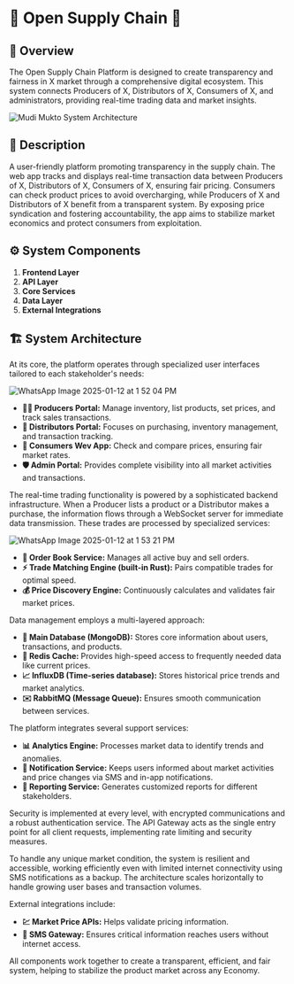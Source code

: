 # 🚀 Open Supply Chain 🌾

## 🌟 Overview

The Open Supply Chain Platform is designed to create transparency and fairness in X market through a comprehensive digital ecosystem. This system connects Producers of X, Distributors of X, Consumers of X, and administrators, providing real-time trading data and market insights.

![Mudi Mukto System Architecture](https://github.com/user-attachments/assets/c3dea477-cd26-494d-bb06-671ab2ada233)

## 📝 Description

A user-friendly platform promoting transparency in the supply chain. The web app tracks and displays real-time transaction data between Producers of X, Distributors of X, Consumers of X, ensuring fair pricing.
Consumers can check product prices to avoid overcharging, while Producers of X and Distributors of X benefit from a transparent system. By exposing price syndication and fostering accountability, the app aims to stabilize market economics and protect consumers from exploitation.

## ⚙️ System Components

1. **Frontend Layer**
2. **API Layer**
3. **Core Services**
4. **Data Layer**
5. **External Integrations**

## 🏗️ System Architecture

At its core, the platform operates through specialized user interfaces tailored to each stakeholder's needs:

![WhatsApp Image 2025-01-12 at 1 52 04 PM](https://github.com/user-attachments/assets/440fc89e-a543-42be-a114-b955e005da8d)

- **🧑‍🌾 Producers Portal:** Manage inventory, list products, set prices, and track sales transactions.
- **🛒 Distributors Portal:** Focuses on purchasing, inventory management, and transaction tracking.
- **📱 Consumers Wev App:** Check and compare prices, ensuring fair market rates.
- **🛡️ Admin Portal:** Provides complete visibility into all market activities and transactions.

The real-time trading functionality is powered by a sophisticated backend infrastructure. When a Producer lists a product or a Distributor makes a purchase, the information flows through a WebSocket server for immediate data transmission. These trades are processed by specialized services:

![WhatsApp Image 2025-01-12 at 1 53 21 PM](https://github.com/user-attachments/assets/7f780343-e952-480b-bd98-b0070ef0df6d)

- **📒 Order Book Service:** Manages all active buy and sell orders.
- **⚡ Trade Matching Engine (built-in Rust):** Pairs compatible trades for optimal speed.
- **💰 Price Discovery Engine:** Continuously calculates and validates fair market prices.

Data management employs a multi-layered approach:

- **💾 Main Database (MongoDB):** Stores core information about users, transactions, and products.
- **🚄 Redis Cache:** Provides high-speed access to frequently needed data like current prices.
- **📈 InfluxDB (Time-series database):** Stores historical price trends and market analytics.
- **✉️ RabbitMQ (Message Queue):** Ensures smooth communication between services.

The platform integrates several support services:

- **📊 Analytics Engine:** Processes market data to identify trends and anomalies.
- **🔔 Notification Service:** Keeps users informed about market activities and price changes via SMS and in-app notifications.
- **🧾 Reporting Service:** Generates customized reports for different stakeholders.

Security is implemented at every level, with encrypted communications and a robust authentication service. The API Gateway acts as the single entry point for all client requests, implementing rate limiting and security measures.

To handle any unique market condition, the system is resilient and accessible, working efficiently even with limited internet connectivity using SMS notifications as a backup. The architecture scales horizontally to handle growing user bases and transaction volumes.

External integrations include:

- **💹 Market Price APIs:** Helps validate pricing information.
- **💬 SMS Gateway:** Ensures critical information reaches users without internet access.

All components work together to create a transparent, efficient, and fair system, helping to stabilize the product market across any Economy.
